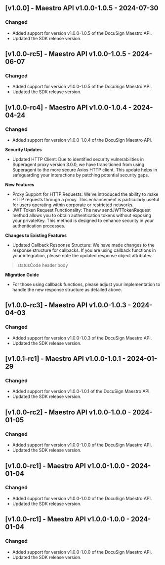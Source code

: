 ## [v1.0.0] - Maestro API v1.0.0-1.0.5 - 2024-07-30
### Changed
- Added support for version v1.0.0-1.0.5 of the DocuSign Maestro API.
- Updated the SDK release version.

## [v1.0.0-rc5] - Maestro API v1.0.0-1.0.5 - 2024-06-07
### Changed
- Added support for version v1.0.0-1.0.5 of the DocuSign Maestro API.
- Updated the SDK release version.

## [v1.0.0-rc4] - Maestro API v1.0.0-1.0.4 - 2024-04-24
### Changed
- Added support for version v1.0.0-1.0.4 of the DocuSign Maestro API.

**Security Updates**
- Updated HTTP Client: Due to identified security vulnerabilities in Superagent proxy version 3.0.0, we have transitioned from using Superagent to the more secure Axios HTTP client. This update helps in safeguarding your interactions by patching potential security gaps.

**New Features**
- Proxy Support for HTTP Requests: We've introduced the ability to make HTTP requests through a proxy. This enhancement is particularly useful for users operating within corporate or restricted networks.
- JWT Token Request Functionality: The new sendJWTTokenRequest method allows you to obtain authentication tokens without exposing your privateKey. This method is designed to enhance security in your authentication processes.

**Changes to Existing Features**
- Updated Callback Response Structure: We have made changes to the response structure for callbacks. If you are using callback functions in your integration, please note the updated response object attributes:
> statusCode
header
body

**Migration Guide**
- For those using callback functions, please adjust your implementation to handle the new response structure as detailed above.

## [v1.0.0-rc3] - Maestro API v1.0.0-1.0.3 - 2024-04-03
### Changed
- Added support for version v1.0.0-1.0.3 of the DocuSign Maestro API.
- Updated the SDK release version.

## [v1.0.1-rc1] - Maestro API v1.0.0-1.0.1 - 2024-01-29
### Changed
- Added support for version v1.0.0-1.0.1 of the DocuSign Maestro API.
- Updated the SDK release version.

## [v1.0.0-rc2] - Maestro API v1.0.0-1.0.0 - 2024-01-05
### Changed
- Added support for version v1.0.0-1.0.0 of the DocuSign Maestro API.
- Updated the SDK release version.

## [v1.0.0-rc1] - Maestro API v1.0.0-1.0.0 - 2024-01-04
### Changed
- Added support for version v1.0.0-1.0.0 of the DocuSign Maestro API.
- Updated the SDK release version.

## [v1.0.0-rc1] - Maestro API v1.0.0-1.0.0 - 2024-01-04
### Changed
- Added support for version v1.0.0-1.0.0 of the DocuSign Maestro API.
- Updated the SDK release version.

